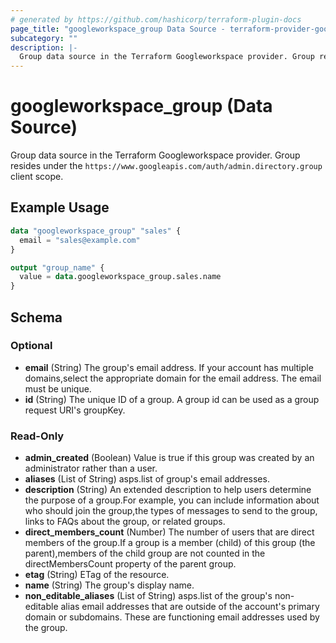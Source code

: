 ```yaml
---
# generated by https://github.com/hashicorp/terraform-plugin-docs
page_title: "googleworkspace_group Data Source - terraform-provider-googleworkspace"
subcategory: ""
description: |-
  Group data source in the Terraform Googleworkspace provider. Group resides under the https://www.googleapis.com/auth/admin.directory.group client scope.
---
```


# googleworkspace_group (Data Source)

Group data source in the Terraform Googleworkspace provider. Group resides under the `https://www.googleapis.com/auth/admin.directory.group` client scope.

## Example Usage

```terraform
data "googleworkspace_group" "sales" {
  email = "sales@example.com"
}

output "group_name" {
  value = data.googleworkspace_group.sales.name
}
```

<!-- schema generated by tfplugindocs -->
## Schema

### Optional

- **email** (String) The group's email address. If your account has multiple domains,select the appropriate domain for the email address. The email must be unique.
- **id** (String) The unique ID of a group. A group id can be used as a group request URI's groupKey.

### Read-Only

- **admin_created** (Boolean) Value is true if this group was created by an administrator rather than a user.
- **aliases** (List of String) asps.list of group's email addresses.
- **description** (String) An extended description to help users determine the purpose of a group.For example, you can include information about who should join the group,the types of messages to send to the group, links to FAQs about the group, or related groups.
- **direct_members_count** (Number) The number of users that are direct members of the group.If a group is a member (child) of this group (the parent),members of the child group are not counted in the directMembersCount property of the parent group.
- **etag** (String) ETag of the resource.
- **name** (String) The group's display name.
- **non_editable_aliases** (List of String) asps.list of the group's non-editable alias email addresses that are outside of the account's primary domain or subdomains. These are functioning email addresses used by the group.


